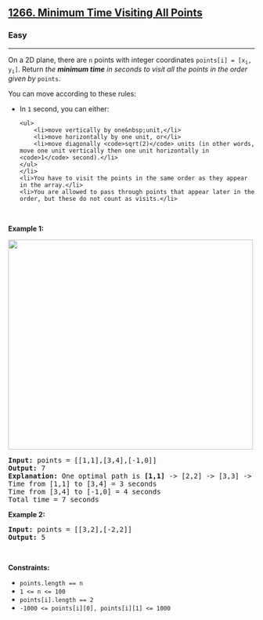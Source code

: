 <h2><a href="https://leetcode.com/problems/minimum-time-visiting-all-points/">1266. Minimum Time Visiting All Points</a></h2><h3>Easy</h3><hr><div bis_skin_checked="1"><p>On a 2D plane, there are <code>n</code> points with integer coordinates <code>points[i] = [x<sub>i</sub>, y<sub>i</sub>]</code>. Return <em>the <strong>minimum time</strong> in seconds to visit all the points in the order given by </em><code>points</code>.</p>

<p>You can move according to these rules:</p>

<ul>
	<li>In <code>1</code> second, you can either:

	<ul>
		<li>move vertically by one&nbsp;unit,</li>
		<li>move horizontally by one unit, or</li>
		<li>move diagonally <code>sqrt(2)</code> units (in other words, move one unit vertically then one unit horizontally in <code>1</code> second).</li>
	</ul>
	</li>
	<li>You have to visit the points in the same order as they appear in the array.</li>
	<li>You are allowed to pass through points that appear later in the order, but these do not count as visits.</li>
</ul>

<p>&nbsp;</p>
<p><strong class="example">Example 1:</strong></p>
<img alt="" src="https://assets.leetcode.com/uploads/2019/11/14/1626_example_1.PNG" style="width: 500px; height: 428px;">
<pre><strong>Input:</strong> points = [[1,1],[3,4],[-1,0]]
<strong>Output:</strong> 7
<strong>Explanation: </strong>One optimal path is <strong>[1,1]</strong> -&gt; [2,2] -&gt; [3,3] -&gt; <strong>[3,4] </strong>-&gt; [2,3] -&gt; [1,2] -&gt; [0,1] -&gt; <strong>[-1,0]</strong>   
Time from [1,1] to [3,4] = 3 seconds 
Time from [3,4] to [-1,0] = 4 seconds
Total time = 7 seconds</pre>

<p><strong class="example">Example 2:</strong></p>

<pre><strong>Input:</strong> points = [[3,2],[-2,2]]
<strong>Output:</strong> 5
</pre>

<p>&nbsp;</p>
<p><strong>Constraints:</strong></p>

<ul>
	<li><code>points.length == n</code></li>
	<li><code>1 &lt;= n&nbsp;&lt;= 100</code></li>
	<li><code>points[i].length == 2</code></li>
	<li><code>-1000&nbsp;&lt;= points[i][0], points[i][1]&nbsp;&lt;= 1000</code></li>
</ul>
</div>